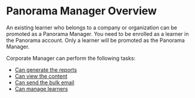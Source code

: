 # Panorama Manager Overview

An existing learner who belongs to a company or organization can be promoted as a Panorama Manager. You need to be enrolled as a learner in the Panorama account. Only a learner will be promoted as the Panorama Manager.

Corporate Manager can perform the following tasks:

* ​[Can generate the reports](generating-reports.md)​
* ​[Can view the content](viewing-content.md)​
* ​[Can send the bulk email](emails.md) ​
* ​[Can manage learners](manage-learners.md)

